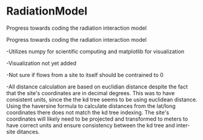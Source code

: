 RadiationModel
==============

Progress towards coding the radiation interaction model

Progress towards coding the radiation interaction model

-Utilizes numpy for scientific computing and matplotlib for visualization

-Visualization not yet added

-Not sure if flows from a site to itself should be contrained to 0

-All distance calculation are based on euclidian distance despite the fact that the site's coordinates are
in decimal degrees. This was to have consistent units, since the the kd tree seems to be using euclidean distance. 
Using the haversine formula to calculate distances from the lat/long coordinates there does not match the 
kd tree indexing. The site's coordinates will likely need to be projected and transformed to meters to have
correct units and ensure consistency between the kd tree and inter-site ditances.
